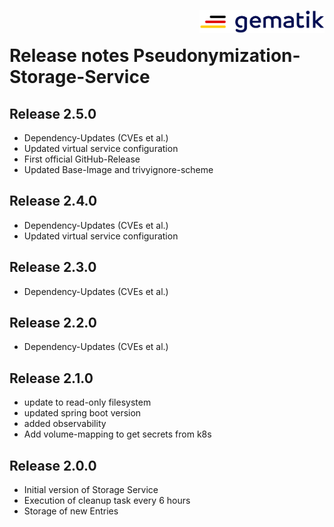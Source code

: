 <img align="right" width="200" height="37" src="media/Gematik_Logo_Flag.png"/> <br/> 
 
# Release notes Pseudonymization-Storage-Service

## Release 2.5.0
- Dependency-Updates (CVEs et al.)
- Updated virtual service configuration
- First official GitHub-Release
- Updated Base-Image and trivyignore-scheme

## Release 2.4.0
- Dependency-Updates (CVEs et al.)
- Updated virtual service configuration

## Release 2.3.0
- Dependency-Updates (CVEs et al.)

## Release 2.2.0
- Dependency-Updates (CVEs et al.)

## Release 2.1.0
- update to read-only filesystem
- updated spring boot version
- added observability
- Add volume-mapping to get secrets from k8s

## Release 2.0.0
- Initial version of Storage Service
- Execution of cleanup task every 6 hours
- Storage of new Entries
